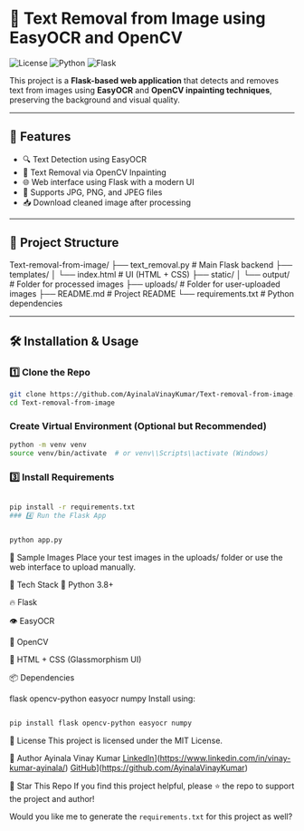 # 🧼 Text Removal from Image using EasyOCR and OpenCV

![License](https://img.shields.io/badge/license-MIT-green.svg)
![Python](https://img.shields.io/badge/python-3.8+-blue.svg)
![Flask](https://img.shields.io/badge/flask-%5E2.0-lightgrey.svg)

This project is a **Flask-based web application** that detects and removes text from images using **EasyOCR** and **OpenCV inpainting techniques**, preserving the background and visual quality.

---

## 🚀 Features

- 🔍 Text Detection using EasyOCR
- 🧽 Text Removal via OpenCV Inpainting
- 🌐 Web interface using Flask with a modern UI
- 📸 Supports JPG, PNG, and JPEG files
- 📥 Download cleaned image after processing

---

## 📂 Project Structure

Text-removal-from-image/
├── text_removal.py # Main Flask backend
├── templates/
│ └── index.html # UI (HTML + CSS)
├── static/
│ └── output/ # Folder for processed images
├── uploads/ # Folder for user-uploaded images
├── README.md # Project README
└── requirements.txt # Python dependencies


---

## 🛠️ Installation & Usage

### 1️⃣ Clone the Repo

```bash
git clone https://github.com/AyinalaVinayKumar/Text-removal-from-image.git
cd Text-removal-from-image
```

### Create Virtual Environment (Optional but Recommended)

```bash
python -m venv venv
source venv/bin/activate  # or venv\\Scripts\\activate (Windows)
```
### 3️⃣ Install Requirements
```bash

pip install -r requirements.txt
### 4️⃣ Run the Flask App
```
```bash

python app.py
```

🧪 Sample Images
Place your test images in the uploads/ folder or use the web interface to upload manually.

🧰 Tech Stack
🐍 Python 3.8+

🔥 Flask

👁️ EasyOCR

🎨 OpenCV

💅 HTML + CSS (Glassmorphism UI)

📦 Dependencies

flask
opencv-python
easyocr
numpy
Install using:

```bash

pip install flask opencv-python easyocr numpy
```

📄 License
This project is licensed under the MIT License.

🙌 Author
Ayinala Vinay Kumar
[LinkedIn](https://img.shields.io/badge/LinkedIn-blue?logo=linkedin&logoColor=white)](https://www.linkedin.com/in/vinay-kumar-ayinala/)
[GitHub](https://img.shields.io/badge/GitHub-black?logo=github&logoColor=white)](https://github.com/AyinalaVinayKumar)


🌟 Star This Repo
If you find this project helpful, please ⭐ the repo to support the project and author!

Would you like me to generate the `requirements.txt` for this project as well?
